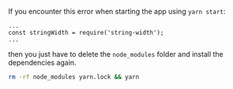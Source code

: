If you encounter this error when starting the app using `yarn start`:

```
...
const stringWidth = require('string-width');
...
```

then you just have to delete the `node_modules` folder and install the dependencies again.

```bash
rm -rf node_modules yarn.lock && yarn
```
